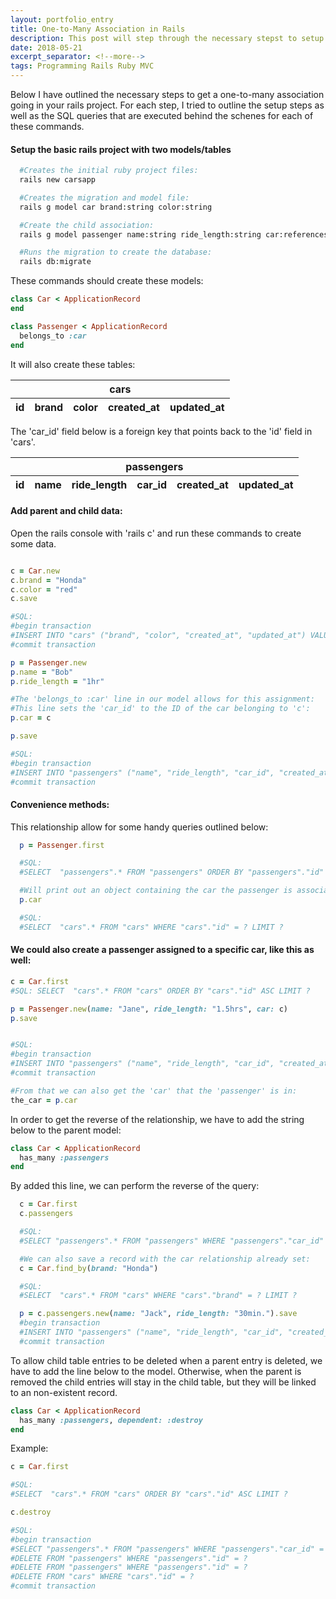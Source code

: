 ```yaml
---
layout: portfolio_entry
title: One-to-Many Association in Rails
description: This post will step through the necessary stepst to setup a one-to-many relationship between two tables in rails.
date: 2018-05-21
excerpt_separator: <!--more-->
tags: Programming Rails Ruby MVC
---
```


Below I have outlined the necessary steps to get a one-to-many association going in your rails project. For each step, I tried to outline the setup steps as well as the SQL queries that are executed behind the schenes for each of these commands.

<!--more-->


#### Setup the basic rails project with two models/tables
```bash
  #Creates the initial ruby project files:
  rails new carsapp

  #Creates the migration and model file:
  rails g model car brand:string color:string

  #Create the child association:
  rails g model passenger name:string ride_length:string car:references

  #Runs the migration to create the database:
  rails db:migrate
```

These commands should create these models:

```ruby
class Car < ApplicationRecord
end

class Passenger < ApplicationRecord
  belongs_to :car
end
```

It will also create these tables:
<table>
  <thead>
    <tr>
      <th colspan='5'>cars</th>
    </tr>
    <tr>
      <th>id</th>
      <th>brand</th>
      <th>color</th>
      <th>created_at</th>
      <th>updated_at</th>
    </tr>
  </thead>
</table>

The 'car_id' field below is a foreign key that points back to the 'id' field in 'cars'.
<table>
  <thead>
    <tr>
      <th colspan='6'>passengers</th>
    </tr>
    <tr>
      <th>id</th>
      <th>name</th>
      <th>ride_length</th>
      <th>car_id</th>
      <th>created_at</th>
      <th>updated_at</th>
    </tr>
  </thead>
</table>

#### Add parent and child data:
Open the rails console with 'rails c' and run these commands to create some data.
```ruby

c = Car.new
c.brand = "Honda"
c.color = "red"
c.save

#SQL:
#begin transaction
#INSERT INTO "cars" ("brand", "color", "created_at", "updated_at") VALUES (?, ?, ?, ?)
#commit transaction

p = Passenger.new
p.name = "Bob"
p.ride_length = "1hr"

#The 'belongs_to :car' line in our model allows for this assignment:
#This line sets the 'car_id' to the ID of the car belonging to 'c':
p.car = c

p.save

#SQL:
#begin transaction
#INSERT INTO "passengers" ("name", "ride_length", "car_id", "created_at", "updated_at") VALUES (?, ?, ?, ?, ?)
#commit transaction
```

#### Convenience methods:

This relationship allow for some handy queries outlined below:

```ruby
  p = Passenger.first

  #SQL:
  #SELECT  "passengers".* FROM "passengers" ORDER BY "passengers"."id" ASC LIMIT ?

  #Will print out an object containing the car the passenger is associated with:
  p.car

  #SQL:
  #SELECT  "cars".* FROM "cars" WHERE "cars"."id" = ? LIMIT ?
```

#### We could also create a passenger assigned to a specific car, like this as well:
```ruby
c = Car.first
#SQL: SELECT  "cars".* FROM "cars" ORDER BY "cars"."id" ASC LIMIT ?

p = Passenger.new(name: "Jane", ride_length: "1.5hrs", car: c)
p.save


#SQL:
#begin transaction
#INSERT INTO "passengers" ("name", "ride_length", "car_id", "created_at", "updated_at") VALUES (?, ?, ?, ?, ?)
#commit transaction

#From that we can also get the 'car' that the 'passenger' is in:
the_car = p.car
```

In order to get the reverse of the relationship, we have to add the string below to the parent model:
```ruby
class Car < ApplicationRecord
  has_many :passengers
end
```

By added this line, we can perform the reverse of the query:
```ruby
  c = Car.first
  c.passengers

  #SQL:
  #SELECT "passengers".* FROM "passengers" WHERE "passengers"."car_id" = ?

  #We can also save a record with the car relationship already set:
  c = Car.find_by(brand: "Honda")

  #SQL:
  #SELECT  "cars".* FROM "cars" WHERE "cars"."brand" = ? LIMIT ?

  p = c.passengers.new(name: "Jack", ride_length: "30min.").save
  #begin transaction
  #INSERT INTO "passengers" ("name", "ride_length", "car_id", "created_at", "updated_at") VALUES (?, ?, ?, ?, ?)
  #commit transaction
```

To allow child table entries to be deleted when a parent entry is deleted, we have to add the line below to the model. Otherwise, when the parent is removed the child entries will stay in the child table, but they will be linked to an non-existent record.

```ruby
class Car < ApplicationRecord
  has_many :passengers, dependent: :destroy
end
```

Example:
```ruby
c = Car.first

#SQL:
#SELECT  "cars".* FROM "cars" ORDER BY "cars"."id" ASC LIMIT ?

c.destroy

#SQL:
#begin transaction
#SELECT "passengers".* FROM "passengers" WHERE "passengers"."car_id" = ?
#DELETE FROM "passengers" WHERE "passengers"."id" = ?
#DELETE FROM "passengers" WHERE "passengers"."id" = ?
#DELETE FROM "cars" WHERE "cars"."id" = ?
#commit transaction
```